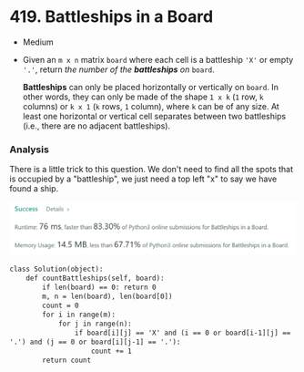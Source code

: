 # 419. Battleships in a Board

* Medium
*   Given an `m x n` matrix `board` where each cell is a battleship `'X'` or empty `'.'`, return _the number of the **battleships** on_ `board`.

    **Battleships** can only be placed horizontally or vertically on `board`. In other words, they can only be made of the shape `1 x k` (`1` row, `k` columns) or `k x 1` (`k` rows, `1` column), where `k` can be of any size. At least one horizontal or vertical cell separates between two battleships (i.e., there are no adjacent battleships).

### Analysis&#x20;

There is a little trick to this question. We don't need to find all the spots that is occupied by a "battleship", we just need a top left "x" to say we have found a ship.&#x20;

![](<../../.gitbook/assets/image (18) (1) (1).png>)

```
class Solution(object):
    def countBattleships(self, board):
        if len(board) == 0: return 0
        m, n = len(board), len(board[0])
        count = 0
        for i in range(m):
            for j in range(n):
                if board[i][j] == 'X' and (i == 0 or board[i-1][j] == '.') and (j == 0 or board[i][j-1] == '.'):
                    count += 1
        return count
```
